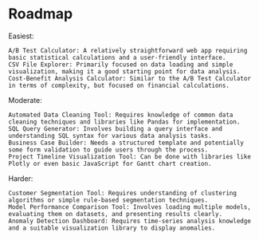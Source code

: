 # Roadmap

Easiest:

    A/B Test Calculator: A relatively straightforward web app requiring basic statistical calculations and a user-friendly interface.
    CSV File Explorer: Primarily focused on data loading and simple visualization, making it a good starting point for data analysis.
    Cost-Benefit Analysis Calculator: Similar to the A/B Test Calculator in terms of complexity, but focused on financial calculations.

Moderate:

    Automated Data Cleaning Tool: Requires knowledge of common data cleaning techniques and libraries like Pandas for implementation.
    SQL Query Generator: Involves building a query interface and understanding SQL syntax for various data analysis tasks.
    Business Case Builder: Needs a structured template and potentially some form validation to guide users through the process.
    Project Timeline Visualization Tool: Can be done with libraries like Plotly or even basic JavaScript for Gantt chart creation.

Harder:

    Customer Segmentation Tool: Requires understanding of clustering algorithms or simple rule-based segmentation techniques.
    Model Performance Comparison Tool: Involves loading multiple models, evaluating them on datasets, and presenting results clearly.
    Anomaly Detection Dashboard: Requires time-series analysis knowledge and a suitable visualization library to display anomalies.
